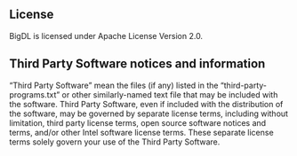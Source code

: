 License
-------------------------------------------------------------
BigDL is licensed under Apache License Version 2.0.



Third Party Software notices and information
-------------------------------------------------------------
“Third Party Software” mean the files (if any) listed in the “third-party-programs.txt” or other similarly-named text file that may be included with the software. Third Party Software, even if included with the distribution of the software, may be governed by separate license terms, including without limitation, third party license terms, open source software notices and terms, and/or other Intel software license terms. These separate license terms solely govern your use of the Third Party Software.
